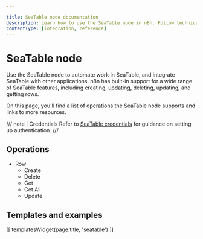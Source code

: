 ```yaml
---

title: SeaTable node documentation
description: Learn how to use the SeaTable node in n8n. Follow technical documentation to integrate SeaTable node into your workflows.
contentType: [integration, reference]
---
```


# SeaTable node

Use the SeaTable node to automate work in SeaTable, and integrate SeaTable with other applications. n8n has built-in support for a wide range of SeaTable features, including creating, updating, deleting, updating, and getting rows. 

On this page, you'll find a list of operations the SeaTable node supports and links to more resources.

/// note | Credentials
Refer to [SeaTable credentials](/integrations/builtin/credentials/seatable.md) for guidance on setting up authentication. 
///

## Operations

* Row
    * Create
    * Delete
    * Get
    * Get All
    * Update

## Templates and examples

<!-- see https://www.notion.so/n8n/Pull-in-templates-for-the-integrations-pages-37c716837b804d30a33b47475f6e3780 -->
[[ templatesWidget(page.title, 'seatable') ]]
